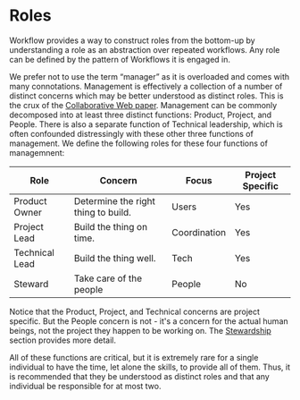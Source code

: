 # Roles

Workflow provides a way to construct roles from the bottom-up by understanding
a role as an abstraction over repeated workflows. Any role can be defined by
the pattern of Workflows it is engaged in.

We prefer not to use the term “manager” as it is overloaded and comes with many
connotations. Management is effectively a collection of a number of distinct
concerns which may be better understood as distinct roles. This is the crux of
the [Collaborative Web paper]. Management can be commonly decomposed 
into at least three distinct functions: Product, Project, and People. There is also
a separate function of Technical leadership, which is often confounded
distressingly with these other three functions of management. We define the
following roles for these four functions of managemnent:

| Role  | Concern |  Focus | Project Specific |
|-------|-------------| --- |  --- |  
| Product Owner |  Determine the right thing to build. | Users | Yes | 
| Project Lead | Build the thing on time. | Coordination | Yes | 
| Technical Lead | Build the thing well. | Tech | Yes | 
| Steward | Take care of the people | People |  No |

Notice that the Product, Project, and Technical concerns are project
specific. But the People concern is not - it's a concern for the actual human
beings, not the project they happen to be working on. The 
[Stewardship](/stewardship.html) section provides more detail.

All of these functions are critical, but it is extremely rare
for a single individual to have the time, let alone the skills, to provide all
of them. Thus, it is recommended that they be understood as distinct roles
and that any individual be responsible for at most two. 

[Collaborative Web paper]: https://galois.com/wp-content/uploads/2016/06/CW-picmet-proceedings.pdf

